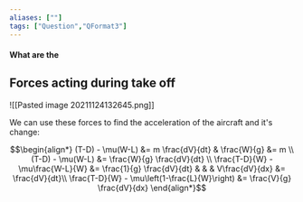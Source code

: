 ```yaml
---
aliases: [""]
tags: ["Question","QFormat3"]
---
```


#### What are the
## Forces acting during take off
![[Pasted image 20211124132645.png]]

We can use these forces to find the acceleration of the aircraft and it's change:

$$\begin{align*}
   (T-D) - \mu(W-L) &= m \frac{dV}{dt} & \frac{W}{g} &= m \\
(T-D) - \mu(W-L) &= \frac{W}{g} \frac{dV}{dt} \\
\frac{T-D}{W} - \mu\frac{W-L}{W} &= \frac{1}{g} \frac{dV}{dt} & & & V\frac{dV}{dx} &= \frac{dV}{dt}\\
\frac{T-D}{W} - \mu\left(1-\frac{L}{W}\right) &= \frac{V}{g} \frac{dV}{dx}
\end{align*}$$
